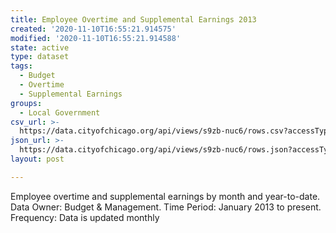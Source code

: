 ```yaml
---
title: Employee Overtime and Supplemental Earnings 2013
created: '2020-11-10T16:55:21.914575'
modified: '2020-11-10T16:55:21.914588'
state: active
type: dataset
tags:
  - Budget
  - Overtime
  - Supplemental Earnings
groups:
  - Local Government
csv_url: >-
  https://data.cityofchicago.org/api/views/s9zb-nuc6/rows.csv?accessType=DOWNLOAD
json_url: >-
  https://data.cityofchicago.org/api/views/s9zb-nuc6/rows.json?accessType=DOWNLOAD
layout: post

---
```

Employee overtime and supplemental earnings by month and year-to-date. Data Owner: Budget & Management. Time Period: January 2013 to present. Frequency: Data is updated monthly
